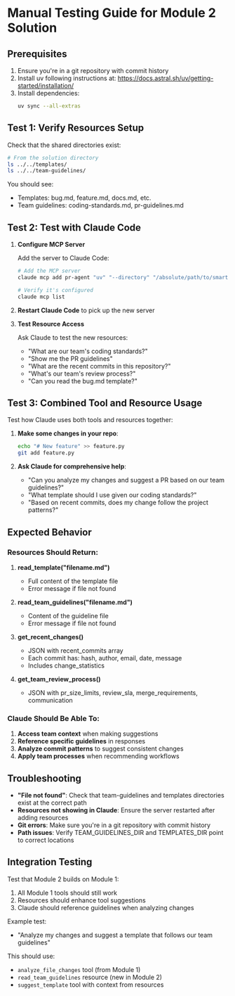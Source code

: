 # Manual Testing Guide for Module 2 Solution

## Prerequisites

1. Ensure you're in a git repository with commit history
2. Install uv following instructions at: https://docs.astral.sh/uv/getting-started/installation/
3. Install dependencies:
   ```bash
   uv sync --all-extras
   ```

## Test 1: Verify Resources Setup

Check that the shared directories exist:
```bash
# From the solution directory
ls ../../templates/
ls ../../team-guidelines/
```

You should see:
- Templates: bug.md, feature.md, docs.md, etc.
- Team guidelines: coding-standards.md, pr-guidelines.md

## Test 2: Test with Claude Code

1. **Configure MCP Server**
   
   Add the server to Claude Code:
   ```bash
   # Add the MCP server
   claude mcp add pr-agent "uv" "--directory" "/absolute/path/to/smart-file-analysis/solution" "run" "server.py"
   
   # Verify it's configured
   claude mcp list
   ```

2. **Restart Claude Code** to pick up the new server

3. **Test Resource Access**
   
   Ask Claude to test the new resources:
   - "What are our team's coding standards?"
   - "Show me the PR guidelines"
   - "What are the recent commits in this repository?"
   - "What's our team's review process?"
   - "Can you read the bug.md template?"

## Test 3: Combined Tool and Resource Usage

Test how Claude uses both tools and resources together:

1. **Make some changes in your repo**:
   ```bash
   echo "# New feature" >> feature.py
   git add feature.py
   ```

2. **Ask Claude for comprehensive help**:
   - "Can you analyze my changes and suggest a PR based on our team guidelines?"
   - "What template should I use given our coding standards?"
   - "Based on recent commits, does my change follow the project patterns?"

## Expected Behavior

### Resources Should Return:

1. **read_template("filename.md")**
   - Full content of the template file
   - Error message if file not found

2. **read_team_guidelines("filename.md")**
   - Content of the guideline file
   - Error message if file not found

3. **get_recent_changes()**
   - JSON with recent_commits array
   - Each commit has: hash, author, email, date, message
   - Includes change_statistics

4. **get_team_review_process()**
   - JSON with pr_size_limits, review_sla, merge_requirements, communication

### Claude Should Be Able To:

1. **Access team context** when making suggestions
2. **Reference specific guidelines** in responses
3. **Analyze commit patterns** to suggest consistent changes
4. **Apply team processes** when recommending workflows

## Troubleshooting

- **"File not found"**: Check that team-guidelines and templates directories exist at the correct path
- **Resources not showing in Claude**: Ensure the server restarted after adding resources
- **Git errors**: Make sure you're in a git repository with commit history
- **Path issues**: Verify TEAM_GUIDELINES_DIR and TEMPLATES_DIR point to correct locations

## Integration Testing

Test that Module 2 builds on Module 1:

1. All Module 1 tools should still work
2. Resources should enhance tool suggestions
3. Claude should reference guidelines when analyzing changes

Example test:
- "Analyze my changes and suggest a template that follows our team guidelines"

This should use:
- `analyze_file_changes` tool (from Module 1)
- `read_team_guidelines` resource (new in Module 2)
- `suggest_template` tool with context from resources